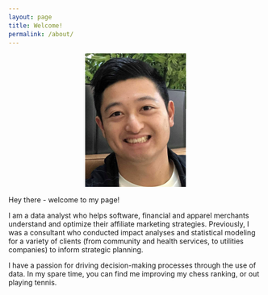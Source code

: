 ```yaml
---
layout: page
title: Welcome!
permalink: /about/
---
```


<center><img src="assets/portrait.jpeg" alt="drawing" width="200"/></center>

Hey there - welcome to my page!

I am a data analyst who helps software, financial and apparel merchants understand and optimize their affiliate marketing strategies. Previously, I was a consultant who conducted impact analyses and statistical modeling for a variety of clients (from community and health services, to utilities companies) to inform strategic planning.

I have a passion for driving decision-making processes through the use of data. In my spare time, you can find me improving my chess ranking, or out playing tennis.
